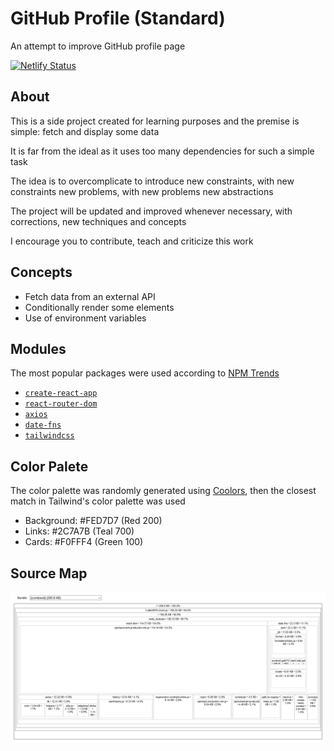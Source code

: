 # GitHub Profile (Standard)

An attempt to improve GitHub profile page

[![Netlify Status](https://api.netlify.com/api/v1/badges/0467c0a0-1f5e-4ba4-9dd8-d4fc1144a941/deploy-status)](https://app.netlify.com/sites/dazzling-easley-2e15f5/deploys)

## About

This is a side project created for learning purposes and the premise is simple: fetch and display some data

It is far from the ideal as it uses too many dependencies for such a simple task

The idea is to overcomplicate to introduce new constraints, with new constraints new problems, with new problems new abstractions

The project will be updated and improved whenever necessary, with corrections, new techniques and concepts

I encourage you to contribute, teach and criticize this work

## Concepts

- Fetch data from an external API
- Conditionally render some elements
- Use of environment variables

## Modules

The most popular packages were used according to [NPM Trends](https://www.npmtrends.com/)

- [`create-react-app`](https://create-react-app.dev/)
- [`react-router-dom`](https://reacttraining.com/react-router/)
- [`axios`](https://github.com/axios/axios)
- [`date-fns`](https://date-fns.org/)
- [`tailwindcss`](https://tailwindcss.com/)

## Color Palete

The color palette was randomly generated using [Coolors](https://coolors.co/), then the closest match in Tailwind's color palette was used

- Background: #FED7D7 (Red 200)
- Links: #2C7A7B (Teal 700)
- Cards: #F0FFF4 (Green 100)

## Source Map

![Source Map](/docs/source_map.png)